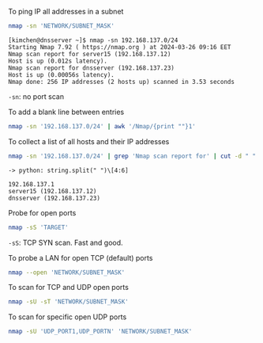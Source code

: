 
To ping IP all addresses in a subnet

```bash
nmap -sn 'NETWORK/SUBNET_MASK'
```

```
[kimchen@dnsserver ~]$ nmap -sn 192.168.137.0/24
Starting Nmap 7.92 ( https://nmap.org ) at 2024-03-26 09:16 EET
Nmap scan report for server15 (192.168.137.12)
Host is up (0.012s latency).
Nmap scan report for dnsserver (192.168.137.23)
Host is up (0.00056s latency).
Nmap done: 256 IP addresses (2 hosts up) scanned in 3.53 seconds
```

`-sn`: no port scan

To add a blank line between entries

```bash
nmap -sn '192.168.137.0/24' | awk '/Nmap/{print ""}1'
```

To collect a list of all hosts and their IP addresses

```bash
nmap -sn '192.168.137.0/24' | grep 'Nmap scan report for' | cut -d " " -f 5,6 
```

`-> python: string.split(" ")\[4:6]`

```
192.168.137.1
server15 (192.168.137.12)
dnsserver (192.168.137.23)
```

Probe for open ports

```bash
nmap -sS 'TARGET'
```

`-sS`: TCP SYN scan. Fast and good.

To probe a LAN for open TCP (default) ports 

```bash
nmap --open 'NETWORK/SUBNET_MASK'
```

To scan for TCP and UDP open ports

```bash
nmap -sU -sT 'NETWORK/SUBNET_MASK'
```

To scan for specific open UDP ports

```bash
nmap -sU 'UDP_PORT1,UDP_PORTN' 'NETWORK/SUBNET_MASK'
```

